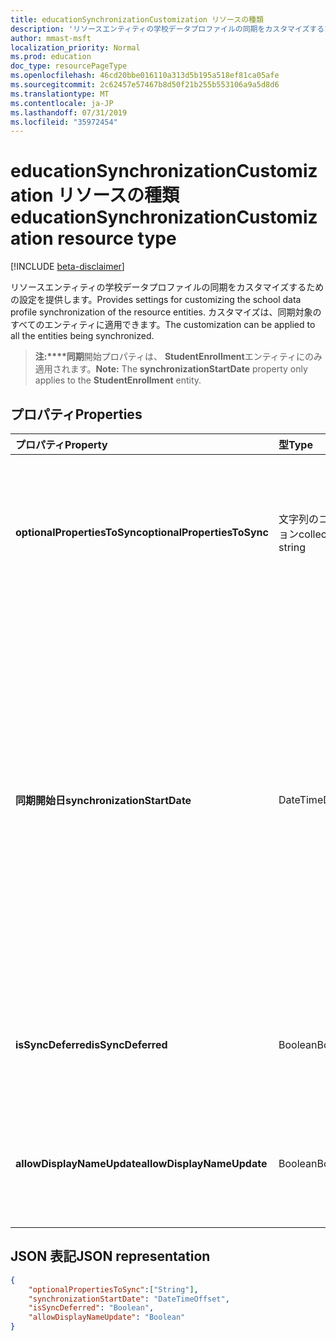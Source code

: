 ```yaml
---
title: educationSynchronizationCustomization リソースの種類
description: 'リソースエンティティの学校データプロファイルの同期をカスタマイズするための設定を提供します。 カスタマイズは、同期対象のすべてのエンティティに適用できます。 '
author: mmast-msft
localization_priority: Normal
ms.prod: education
doc_type: resourcePageType
ms.openlocfilehash: 46cd20bbe016110a313d5b195a518ef81ca05afe
ms.sourcegitcommit: 2c62457e57467b8d50f21b255b553106a9a5d8d6
ms.translationtype: MT
ms.contentlocale: ja-JP
ms.lasthandoff: 07/31/2019
ms.locfileid: "35972454"
---
```

# <a name="educationsynchronizationcustomization-resource-type"></a><span data-ttu-id="56e62-104">educationSynchronizationCustomization リソースの種類</span><span class="sxs-lookup"><span data-stu-id="56e62-104">educationSynchronizationCustomization resource type</span></span>

[!INCLUDE [beta-disclaimer](../../includes/beta-disclaimer.md)]

<span data-ttu-id="56e62-105">リソースエンティティの学校データプロファイルの同期をカスタマイズするための設定を提供します。</span><span class="sxs-lookup"><span data-stu-id="56e62-105">Provides settings for customizing the school data profile synchronization of the resource entities.</span></span> <span data-ttu-id="56e62-106">カスタマイズは、同期対象のすべてのエンティティに適用できます。</span><span class="sxs-lookup"><span data-stu-id="56e62-106">The customization can be applied to all the entities being synchronized.</span></span> 

><span data-ttu-id="56e62-107">**注:\*\*\*\*同期**開始プロパティは、 **StudentEnrollment**エンティティにのみ適用されます。</span><span class="sxs-lookup"><span data-stu-id="56e62-107">**Note:** The **synchronizationStartDate** property only applies to the **StudentEnrollment** entity.</span></span>

## <a name="properties"></a><span data-ttu-id="56e62-108">プロパティ</span><span class="sxs-lookup"><span data-stu-id="56e62-108">Properties</span></span>

| <span data-ttu-id="56e62-109">プロパティ</span><span class="sxs-lookup"><span data-stu-id="56e62-109">Property</span></span> | <span data-ttu-id="56e62-110">型</span><span class="sxs-lookup"><span data-stu-id="56e62-110">Type</span></span> | <span data-ttu-id="56e62-111">説明</span><span class="sxs-lookup"><span data-stu-id="56e62-111">Description</span></span> |
|:-|:-|:-|
| <span data-ttu-id="56e62-112">**optionalPropertiesToSync**</span><span class="sxs-lookup"><span data-stu-id="56e62-112">**optionalPropertiesToSync**</span></span> | <span data-ttu-id="56e62-113">文字列のコレクション</span><span class="sxs-lookup"><span data-stu-id="56e62-113">collection of string</span></span> |  <span data-ttu-id="56e62-114">同期するプロパティ名のコレクション。Null に設定されている場合、すべてのプロパティが同期されます。</span><span class="sxs-lookup"><span data-stu-id="56e62-114">The collection of property names to sync. If set to null, all properties will be synchronized.</span></span>       |
| <span data-ttu-id="56e62-115">**同期開始日**</span><span class="sxs-lookup"><span data-stu-id="56e62-115">**synchronizationStartDate**</span></span> | <span data-ttu-id="56e62-116">DateTime</span><span class="sxs-lookup"><span data-stu-id="56e62-116">DateTime</span></span> |  <span data-ttu-id="56e62-117">同期を開始する日付を指定します。</span><span class="sxs-lookup"><span data-stu-id="56e62-117">The date that the synchronization should start.</span></span> <span data-ttu-id="56e62-118">この値は、将来の日付に設定する必要があります。</span><span class="sxs-lookup"><span data-stu-id="56e62-118">This value should be set to a future date.</span></span> <span data-ttu-id="56e62-119">Null に設定されている場合、プロファイルの設定が完了すると、リソースが同期されます。</span><span class="sxs-lookup"><span data-stu-id="56e62-119">If set to null, the resource will be synchronized when the profile setup completes.</span></span> <span data-ttu-id="56e62-120">**注:** これは、 **StudentEnrollment**プロパティにのみ適用されます。</span><span class="sxs-lookup"><span data-stu-id="56e62-120">**Note:** This only applies to the **StudentEnrollment** property.</span></span>      |
|<span data-ttu-id="56e62-121">**isSyncDeferred**</span><span class="sxs-lookup"><span data-stu-id="56e62-121">**isSyncDeferred**</span></span> |<span data-ttu-id="56e62-122">Boolean</span><span class="sxs-lookup"><span data-stu-id="56e62-122">Boolean</span></span> | <span data-ttu-id="56e62-123">親エンティティの同期を後日延期するかどうかを示します。</span><span class="sxs-lookup"><span data-stu-id="56e62-123">Indicates whether synchronization of the parent entity is deferred to a later date.</span></span> |
| <span data-ttu-id="56e62-124">**allowDisplayNameUpdate**</span><span class="sxs-lookup"><span data-stu-id="56e62-124">**allowDisplayNameUpdate**</span></span> | <span data-ttu-id="56e62-125">Boolean</span><span class="sxs-lookup"><span data-stu-id="56e62-125">Boolean</span></span> |  <span data-ttu-id="56e62-126">同期によってリソースの表示名を上書きできるかどうかを示します。</span><span class="sxs-lookup"><span data-stu-id="56e62-126">Indicates whether the display name of the resource can be overwritten by the sync.</span></span>         |


## <a name="json-representation"></a><span data-ttu-id="56e62-127">JSON 表記</span><span class="sxs-lookup"><span data-stu-id="56e62-127">JSON representation</span></span>
<!-- {
  "blockType": "resource",
  "optionalProperties": [

  ],
  "@odata.type": "microsoft.graph.educationSynchronizationCustomization"
}-->

```json
{  
    "optionalPropertiesToSync":["String"],
    "synchronizationStartDate": "DateTimeOffset",
    "isSyncDeferred": "Boolean",
    "allowDisplayNameUpdate": "Boolean"
}
```
